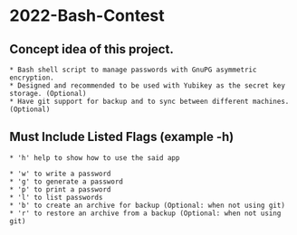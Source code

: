 # 2022-Bash-Contest

## Concept idea of this project.

    * Bash shell script to manage passwords with GnuPG asymmetric encryption.
    * Designed and recommended to be used with Yubikey as the secret key storage. (Optional)
    * Have git support for backup and to sync between different machines. (Optional)

## Must Include Listed Flags (example -h)

    * 'h' help to show how to use the said app

    * 'w' to write a password
    * 'g' to generate a password
    * 'p' to print a password
    * 'l' to list passwords
    * 'b' to create an archive for backup (Optional: when not using git)
    * 'r' to restore an archive from a backup (Optional: when not using git)
